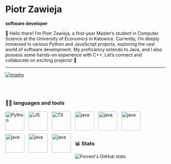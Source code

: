 # Piotr Zawieja

**software developer**

👋 Hello there! I’m Piotr Zawieja, a first-year Master’s student in Computer Science at the University of Economics in Katowice.
Currently, I’m deeply immersed in various Python and JavaScript projects, exploring the vast world of software development.
My proficiency extends to Java, and I also possess some hands-on experience with C++. Let’s connect and collaborate on exciting projects! 🚀

---

[![trophy](https://github-profile-trophy.vercel.app/?username=PiotrZawiej&theme=onedark)](https://github.com/ryo-ma/github-profile-trophy)

<br />


#

### 🧑‍💻 languages and tools 

<img align="left" alt="Python" width="60px" style="padding-right:10px; padding-bottom: 10px;" src="https://cdn.jsdelivr.net/gh/devicons/devicon@latest/icons/python/python-original-wordmark.svg"/>
<img align="left" alt="JS" width="60px" style="padding-right:10px; padding-bottom: 10px;" src="https://cdn.jsdelivr.net/gh/devicons/devicon@latest/icons/javascript/javascript-original.svg"/>
<img align="left" alt="TS" width="60px" style="padding-right:10px; padding-bottom: 10px;" src="https://cdn.jsdelivr.net/gh/devicons/devicon@latest/icons/typescript/typescript-original.svg"/>
<img align="left" alt="java" width="60px" style="padding-right:10px; padding-bottom: 10px;" src="https://cdn.jsdelivr.net/gh/devicons/devicon@latest/icons/html5/html5-original.svg"/>
<img align="left" alt="java" width="60px" style="padding-right:10px; padding-bottom: 10px;" src="https://cdn.jsdelivr.net/gh/devicons/devicon@latest/icons/css3/css3-original.svg"/>
<img align="left" alt="java" width="60px" style="padding-right:10px; padding-bottom: 10px;" src="https://cdn.jsdelivr.net/gh/devicons/devicon@latest/icons/java/java-original.svg"/>
<img align="left" alt="java" width="60px" style="padding-right:10px; padding-bottom: 10px;" src="https://cdn.jsdelivr.net/gh/devicons/devicon@latest/icons/fastapi/fastapi-original-wordmark.svg"/>
<img align="left" alt="java" width="60px" style="padding-right:10px; padding-bottom: 10px;" src="https://cdn.jsdelivr.net/gh/devicons/devicon@latest/icons/git/git-original.svg"/>
<img align="left" alt="java" width="60px" style="padding-right:10px; padding-bottom: 10px;" src="https://cdn.jsdelivr.net/gh/devicons/devicon@latest/icons/docker/docker-original.svg"/>
<br />
<br />
<br />


#

### 📊 Stats

![Forrest's GitHub stats](https://github-readme-stats.vercel.app/api?username=PiotrZawiej&show_icons=true&theme=gruvbox)

